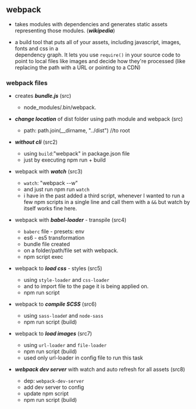 ## webpack

- takes modules with dependencies and generates static assets representing those modules. 
  (***wikipedia***)

- a build tool that puts all of your assets, including javascript, images, fonts and css in a  
  dependency graph. It lets you use `require()` in your source code to point to local files like images and decide how they're processed (like replacing the path with a URL or pointing to a CDN)

 ### webpack files

 - creates ***bundle.js*** (src)
 	+ node_modules/.bin/webpack.  


 - ***change location*** of dist folder using path module and webpack (src)
 	+ path: path.join(__dirname, "../dist")  //to root


 - ***without cli*** (src2)
 	+ using `build`:"webpack" in package.json file
 	+ just by executing npm run + build

- webpack with ***watch*** (src3)
	+ `watch`: "webpack --w"
	+ and just run npm run `watch` 
	+ i have in the past added a third script, whenever I wanted to run a few npm scripts
	  in a single line and call them with a `&&` but watch by itself works fine here.

- webpack with ***babel-loader*** - transpile (src4)
	+ `baberc` file - presets: env
	+ es6 - es5 transformation
	+ bundle file created
	+ on a folder/path/file set with webpack.
	+ npm script exec
    
    
- webpack to ***load css*** -  styles (src5)
    + using `style-loader` and `css-loader`
    + and to import file to the page it is being applied on.
    + npm run script

- webpack to ***compile SCSS*** (src6)
    + using `sass-loade`r and `node-sass`
    + npm run script (build)

- webpack to ***load images*** (src7)
    + using `url-loader` and `file-loader`
    + npm run script (build) 
    + used only url-loader in config file to run this task

- ***webpack dev server*** with watch and auto refresh for all assets (src8)
    + dep: `webpack-dev-server`
    + add dev server to config
    + update npm script
    + npm run script (build)






